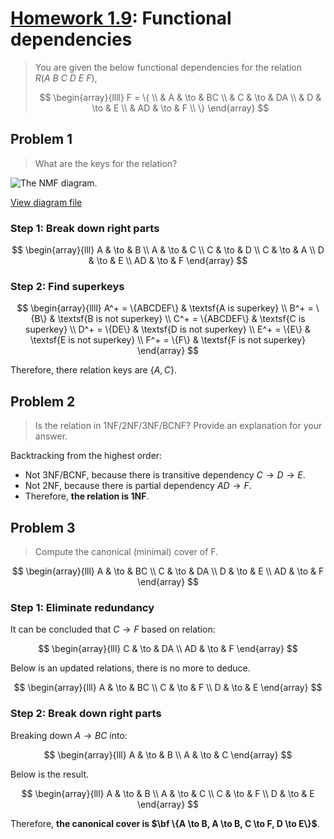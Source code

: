 <!-- hotfix: KaTeX -->
<!-- https://github.com/yzane/vscode-markdown-pdf/issues/21/ -->
<script type="text/javascript" src="http://cdn.mathjax.org/mathjax/latest/MathJax.js?config=TeX-AMS-MML_HTMLorMML"></script>
<script type="text/x-mathjax-config">MathJax.Hub.Config({ tex2jax: { inlineMath: [['$', '$']] }, messageStyle: 'none' });</script>

# [Homework 1.9](https://github.com/hendraanggrian/IIT-CS425/blob/assets/assignments/hw9.pdf): Functional dependencies

> You are given the below functional dependencies for the
  relation $R(A\ B\ C\ D\ E\ F)$,
>
> $$
> \begin{array}{llll}
>   F = \{ \\
>   & A & \to & BC \\
>   & C & \to & DA \\
>   & D & \to & E \\
>   & AD & \to & F \\
>   \}
> \end{array}
> $$

## Problem 1

> What are the keys for the relation?

![The NMF diagram.](https://github.com/hendraanggrian/IIT-CS425/raw/assets/functional-dependency/nmf.png)

[View diagram file](https://github.com/hendraanggrian/IIT-CS425/blob/main/functional-dependency/nmf.drawio)

### Step 1: Break down right parts

$$
\begin{array}{lll}
  A & \to & B \\
  A & \to & C \\
  C & \to & D \\
  C & \to & A \\
  D & \to & E \\
  AD & \to & F
\end{array}
$$

### Step 2: Find superkeys

$$
\begin{array}{llll}
  A^+ = \{ABCDEF\} & \textsf{A is superkey} \\
  B^+ = \{B\} & \textsf{B is not superkey} \\
  C^+ = \{ABCDEF\} & \textsf{C is superkey} \\
  D^+ = \{DE\} & \textsf{D is not superkey} \\
  E^+ = \{E\} & \textsf{E is not superkey} \\
  F^+ = \{F\} & \textsf{F is not superkey}
\end{array}
$$

Therefore, there relation keys are $\{A,C\}$.

## Problem 2

> Is the relation in 1NF/2NF/3NF/BCNF? Provide an explanation for your answer.

Backtracking from the highest order:

- Not 3NF/BCNF, because there is transitive dependency $C \to D \to E$.
- Not 2NF, because there is partial dependency $AD \to F$.
- Therefore, **the relation is 1NF**.

## Problem 3

> Compute the canonical (minimal) cover of F.

$$
\begin{array}{lll}
  A & \to & BC \\
  C & \to & DA \\
  D & \to & E \\
  AD & \to & F
\end{array}
$$

### Step 1: Eliminate redundancy

It can be concluded that $C \to F$ based on relation:

$$
\begin{array}{lll}
  C & \to & DA \\
  AD & \to & F
\end{array}
$$

Below is an updated relations, there is no more to deduce.

$$
\begin{array}{lll}
  A & \to & BC \\
  C & \to & F \\
  D & \to & E
\end{array}
$$

### Step 2: Break down right parts

Breaking down $A \to BC$ into:

$$
\begin{array}{lll}
  A & \to & B \\
  A & \to & C
\end{array}
$$

Below is the result.

$$
\begin{array}{lll}
  A & \to & B \\
  A & \to & C \\
  C & \to & F \\
  D & \to & E
\end{array}
$$

Therefore, **the canonical cover
is $\bf \{A \to B, A \to B, C \to F, D \to E\}$**.
